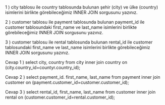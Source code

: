 1 ) city tablosu ile country tablosunda bulunan şehir (city) ve ülke (country) isimlerini birlikte görebileceğimiz INNER JOIN sorgusunu yazınız.

2 ) customer tablosu ile payment tablosunda bulunan payment_id ile customer tablosundaki first_name ve last_name isimlerini birlikte görebileceğimiz INNER JOIN sorgusunu yazınız.

3 ) customer tablosu ile rental tablosunda bulunan rental_id ile customer tablosundaki first_name ve last_name isimlerini birlikte görebileceğimiz INNER JOIN sorgusunu yazınız.



Cevap 1 ) select city, country from city inner join country on (city.country_id=countyr.country_id);

Cevap 2 )  select payment_id. first_name, last_name from payment inner join customer on (payment.customer_id=customer.customer_id);

Cevap 3 )  select rental_id, first_name, last_name from customer inner join rental on (customer.customer_id=rental.customer_id);
